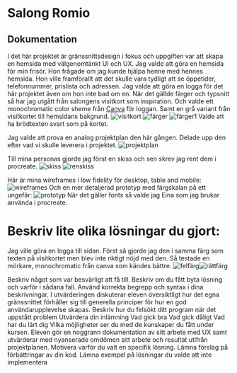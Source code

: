 # Salong Romio

## Dokumentation

I det här projektet är gränssnittsdesign i fokus och uppgiften var att skapa en hemsida med välgenomtänkt UI och UX. Jag
valde att göra en hemsida för min frisör. Hon frågade om jag kunde hjälpa henne med hennes hemsida. Hon ville
framförallt att det skulle vara tydligt att se öppetider, telefonnummer, prislista och adressen. Jag valde att göra en
logga för det här projektet även om hon inte bad om en. När det gällde färger och typsnitt så har jag utgått från
salongens visitkort som inspiration. Och valde ett monochromatic
color sheme från [Canva](https://www.canva.com/colors/color-wheel/) för loggan. Samt en grå variant från 
visitkortet till hemsidans bakgrund.
![visitkort](img/visitkort.JPG)
![färger](img/monochromatic.png)
![färger1](img/monochromatic1.png)
Valde att ha brödtexten svart som på kortet.

Jag valde att prova en analog projektplan den här gången. Delade upp den efter vad vi skulle leverera i projektet.
![projektplan](img/)

Till mina personas gjorde jag först en skiss och sen skrev jag rent dem i procreate.
![skiss](img/personas_skiss.png)
![renskiss](img/personas.JPG)

Här är mina wireframes i low fidelity för desktop, table and mobile:
![wireframes](img/wireframes.PNG)
Och en mer detaljerad prototyp med färgskalan på ett ungefär:
![prototyp](img/prototyp.PNG)
När det gäller fonts så valde jag Eina som jag brukar använda i
procreate.

 # Beskriv lite olika lösningar du gjort:

Jag ville göra en logga till sidan. Först så gjorde jag den
i samma färg som texten på visitkortet men blev inte riktigt nöjd med den. Så testade en mörkare, monochromatic från canva som kändes bättre.
![felfärg](img/Logo_Romio.jpeg)![rättfärg](img/Logo_Romio.png)

Beskriv något som var besvärligt att få till. Beskriv om du fått byta lösning och
varför i sådana fall. Använd korrekta begrepp och syntax i dina beskrivningar. I utvärderingen diskuterar eleven
översiktligt hur det egna gränssnittet förhåller sig till generella principer för hur en god användarupplevelse skapas.
Beskriv hur du felsökt ditt program när det uppstått problem Utvärdera din inlämning Vad gick bra Vad gick dåligt Vad
har du lärt dig Vilka möjligheter ser du med de kunskaper du fått under kursen. Eleven gör en noggrann dokumentation av
sitt arbete med UX samt utvärderar med nyanserade omdömen sitt arbete och resultat utifrån projektplanen. Motivera
varför du valt en specifik lösning. Lämna förslag på förbättringar av din kod. Lämna exempel på lösningar du valde att
inte implementera
